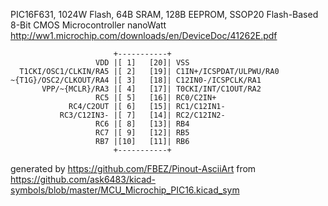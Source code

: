 PIC16F631, 1024W Flash, 64B SRAM, 128B EEPROM, SSOP20
Flash-Based 8-Bit CMOS Microcontroller nanoWatt
http://ww1.microchip.com/downloads/en/DeviceDoc/41262E.pdf


	                       +-----------+
	                   VDD |[ 1]   [20]| VSS
	  T1CKI/OSC1/CLKIN/RA5 |[ 2]   [19]| C1IN+/ICSPDAT/ULPWU/RA0
	~{T1G}/OSC2/CLKOUT/RA4 |[ 3]   [18]| C12IN0-/ICSPCLK/RA1
	       VPP/~{MCLR}/RA3 |[ 4]   [17]| T0CKI/INT/C1OUT/RA2
	                   RC5 |[ 5]   [16]| RC0/C2IN+
	             RC4/C2OUT |[ 6]   [15]| RC1/C12IN1-
	           RC3/C12IN3- |[ 7]   [14]| RC2/C12IN2-
	                   RC6 |[ 8]   [13]| RB4
	                   RC7 |[ 9]   [12]| RB5
	                   RB7 |[10]   [11]| RB6
	                       +-----------+


generated by https://github.com/FBEZ/Pinout-AsciiArt from https://github.com/ask6483/kicad-symbols/blob/master/MCU_Microchip_PIC16.kicad_sym